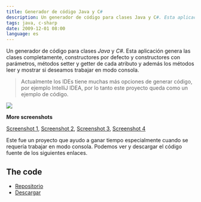 ```yaml
---
title: Generador de código Java y C#
description: Un generador de código para clases Java y C#. Esta aplicación genera las clases completamente, constructores por defecto y constructores con parámetros, métodos setter y getter de cada atributo y además los métodos leer y mostrar si deseamos trabajar en modo consola.
tags: java, c-sharp
date: 2009-12-01 08:00
language: es
---
```


Un generador de código para clases _Java_ y _C#_. Esta aplicación genera las clases completamente, constructores por defecto y constructores con parámetros, métodos setter y getter de cada atributo y además los métodos leer y mostrar si deseamos trabajar en modo consola.

> Actualmente los IDEs tiene muchas más opciones de generar código, por ejemplo IntelliJ IDEA, por lo tanto este proyecto queda como un ejemplo de código.

![](https://user-images.githubusercontent.com/1444991/27011907-5719a884-4e94-11e7-8d37-4565f522b270.png)

__More screenshots__

[Screenshot 1](https://user-images.githubusercontent.com/1444991/27011907-5719a884-4e94-11e7-8d37-4565f522b270.png),
[Screenshot 2](https://user-images.githubusercontent.com/1444991/27011906-57180b1e-4e94-11e7-98af-6eaedf83aa39.png),
[Screenshot 3](https://user-images.githubusercontent.com/1444991/27011904-5714429a-4e94-11e7-9b8e-e8e35976b272.png),
[Screenshot 4](https://user-images.githubusercontent.com/1444991/27011905-57164ed2-4e94-11e7-9190-cbf2ea80960c.png)

Este fue un proyecto que ayudo a ganar tiempo especialmente cuando se requería trabajar en modo consola. Podemos ver y descargar el código fuente de los siguientes enlaces.

## The code

* [Repositorio](https://github.com/alvareztech/GeneradorDeClases)
* [Descargar](https://github.com/alvareztech/GeneradorDeClases/archive/master.zip)
